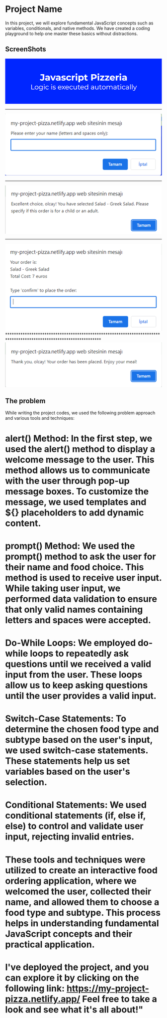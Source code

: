 # Project Name

In this project, we will explore fundamental JavaScript concepts such as variables, conditionals, and native methods. We have created a coding playground to help one master these basics without distractions.

## ScreenShots
![2](https://github.com/Olcaytp/my-project-pizza/blob/main/code/img/image.png)
*******************************************************************************************************************
![3](https://github.com/Olcaytp/my-project-pizza/blob/main/code/img/image%20(2).png)
*******************************************************************************************************************
![1](https://github.com/Olcaytp/my-project-pizza/blob/main/code/img/image%20(3).png)
*******************************************************************************************************************
![4](https://github.com/Olcaytp/my-project-pizza/blob/main/code/img/image%20(4).png)*******************************************************************************************************************
![5](https://github.com/Olcaytp/my-project-pizza/blob/main/code/img/image%20(5).png)

## The problem

While writing the project codes, we used the following problem approach and various tools and techniques:

# alert() Method: In the first step, we used the alert() method to display a welcome message to the user. This method allows us to communicate with the user through pop-up message boxes. To customize the message, we used templates and ${} placeholders to add dynamic content.

# prompt() Method: We used the prompt() method to ask the user for their name and food choice. This method is used to receive user input. While taking user input, we performed data validation to ensure that only valid names containing letters and spaces were accepted.

# Do-While Loops: We employed do-while loops to repeatedly ask questions until we received a valid input from the user. These loops allow us to keep asking questions until the user provides a valid input.

# Switch-Case Statements: To determine the chosen food type and subtype based on the user's input, we used switch-case statements. These statements help us set variables based on the user's selection.

# Conditional Statements: We used conditional statements (if, else if, else) to control and validate user input, rejecting invalid entries.

# These tools and techniques were utilized to create an interactive food ordering application, where we welcomed the user, collected their name, and allowed them to choose a food type and subtype. This process helps in understanding fundamental JavaScript concepts and their practical application.

# I've deployed the project, and you can explore it by clicking on the following link: https://my-project-pizza.netlify.app/ Feel free to take a look and see what it's all about!"